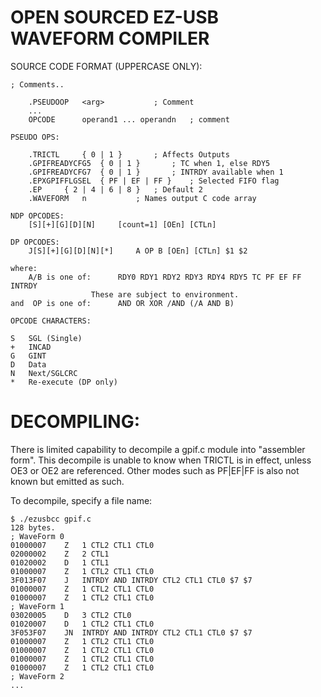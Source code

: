 OPEN SOURCED EZ-USB WAVEFORM COMPILER
=====================================

SOURCE CODE FORMAT (UPPERCASE ONLY):

    ; Comments..
    
     	.PSEUDOOP	<arg>			; Comment
     	...
    	OPCODE		operand1 ... operandn  	; comment
    
    PSEUDO OPS:
    
    	.TRICTL		{ 0 | 1 }		; Affects Outputs
    	.GPIFREADYCFG5	{ 0 | 1 }		; TC when 1, else RDY5
    	.GPIFREADYCFG7	{ 0 | 1 }		; INTRDY available when 1
    	.EPXGPIFFLGSEL	{ PF | EF | FF }	; Selected FIFO flag
    	.EP		{ 2 | 4 | 6 | 8 }	; Default 2
    	.WAVEFORM	n			; Names output C code array
    
    NDP OPCODES:
    	[S][+][G][D][N]   	[count=1] [OEn] [CTLn]
    
    DP OPCODES:
    	J[S][+][G][D][N][*]   	A OP B [OEn] [CTLn] $1 $2

    where:
    	A/B is one of:		RDY0 RDY1 RDY2 RDY3 RDY4 RDY5 TC PF EF FF INTRDY
    				  These are subject to environment.
    and  OP is one of:		AND OR XOR /AND (/A AND B)
    
    OPCODE CHARACTERS:

	S	SGL (Single)
	+	INCAD
	G	GINT
	D	Data
	N	Next/SGLCRC
	*	Re-execute (DP only)

DECOMPILING:
============

There is limited capability to decompile a gpif.c module into
 "assembler form". This decompile is unable to know when
TRICTL is in effect, unless OE3 or OE2 are referenced. Other
modes such as PF|EF|FF is also not known but emitted as such.

To decompile, specify a file name:

    $ ./ezusbcc gpif.c
    128 bytes.
    ; WaveForm 0
    01000007	Z	1 CTL2 CTL1 CTL0 
    02000002	Z	2 CTL1 
    01020002	D	1 CTL1 
    01000007	Z	1 CTL2 CTL1 CTL0 
    3F013F07	J	INTRDY AND INTRDY CTL2 CTL1 CTL0 $7 $7
    01000007	Z	1 CTL2 CTL1 CTL0 
    01000007	Z	1 CTL2 CTL1 CTL0 
    ; WaveForm 1
    03020005	D	3 CTL2 CTL0 
    01020007	D	1 CTL2 CTL1 CTL0 
    3F053F07	JN	INTRDY AND INTRDY CTL2 CTL1 CTL0 $7 $7
    01000007	Z	1 CTL2 CTL1 CTL0 
    01000007	Z	1 CTL2 CTL1 CTL0 
    01000007	Z	1 CTL2 CTL1 CTL0 
    01000007	Z	1 CTL2 CTL1 CTL0 
    ; WaveForm 2
    ...
